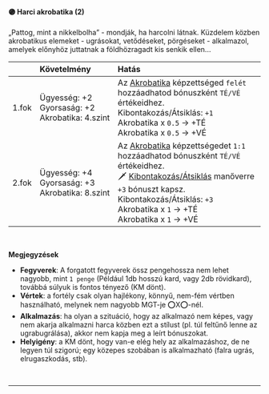#### 🟣 Harci akrobatika (2)

„Pattog, mint a nikkelbolha” - mondják, ha harcolni látnak.
Küzdelem közben akrobatikus elemeket - ugrásokat, vetődéseket, pörgéseket - alkalmazol, amelyek előnyhöz juttatnak a földhözragadt kis senkik ellen...

| |  Követelmény | Hatás  |
| :----------- | :----------- | :----------- |
| 1.fok | Ügyesség:&nbsp;+2<br /> Gyorsaság:&nbsp;+2<br /> Akrobatika:&nbsp;4.szint<br />| Az [Akrobatika](../kepzettsegek/akrobatika_eses_ugras.md) képzettséged `felét` hozzáadhatod bónuszként `TÉ/VÉ` értékeidhez. <br />Kibontakozás/Átsiklás:&nbsp;`+1`<br />Akrobatika x `0.5` → +TÉ<br />Akrobatika x `0.5` → +VÉ<br />|
| 2.fok | Ügyesség:&nbsp;+4<br /> Gyorsaság:&nbsp;+3<br /> Akrobatika:&nbsp;8.szint<br />| Az [Akrobatika](../kepzettsegek/akrobatika_eses_ugras.md) képzettségedet `1:1` hozzáadhatod bónuszként `TÉ/VÉ` értékeidhez. <br />🗡️ [Kibontakozás/Átsiklás](../055_05_manoverek.md#%EF%B8%8Fkibontakoz%C3%A1s%C3%A1tsikl%C3%A1s) manőverre `+3` bónuszt kapsz. <br />Kibontakozás/Átsiklás:&nbsp;`+3`<br />Akrobatika x `1` → +TÉ<br />Akrobatika x `1` → +VÉ<br />|

<br />

**Megjegyzések**

- **Fegyverek**: A forgatott fegyverek össz pengehossza nem lehet nagyobb, mint `1 penge` (Például 1db hosszú kard, vagy 2db rövidkard), továbbá súlyuk is fontos tényező (KM dönt).
- **Vértek**: a fortély csak olyan hajlékony, könnyű, nem-fém vértben használható, melynek nem nagyobb MGT-je ⭕X⭕-nél.
- **Alkalmazás**:  ha olyan a szituáció, hogy az alkalmazó nem képes, vagy nem akarja alkalmazni harca közben ezt a stílust (pl. túl feltűnő lenne az ugrabugrálása), akkor nem kapja meg a leírt bónuszokat.
- **Helyigény**: a KM dönt, hogy van-e elég hely az alkalmazáshoz, de ne legyen túl szigorú; egy közepes szobában is alkalmazható (falra ugrás, elrugaszkodás, stb).

<br />

---
